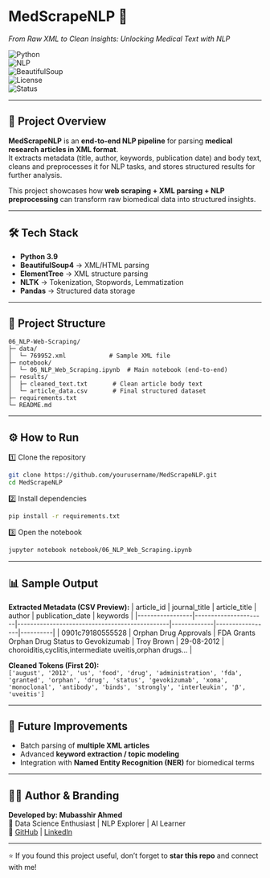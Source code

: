 # MedScrapeNLP 🧬  
*From Raw XML to Clean Insights: Unlocking Medical Text with NLP*  

![Python](https://img.shields.io/badge/Python-3.9-blue?logo=python)  
![NLP](https://img.shields.io/badge/NLP-NLTK-green?logo=natural-language-processing)  
![BeautifulSoup](https://img.shields.io/badge/WebScraping-BeautifulSoup-yellow?logo=beautifulsoup)  
![License](https://img.shields.io/badge/License-MIT-lightgrey)  
![Status](https://img.shields.io/badge/Status-Completed-brightgreen)

---

## 📌 Project Overview  
**MedScrapeNLP** is an **end-to-end NLP pipeline** for parsing **medical research articles in XML format**.  
It extracts metadata (title, author, keywords, publication date) and body text, cleans and preprocesses it for NLP tasks, and stores structured results for further analysis.  

This project showcases how **web scraping + XML parsing + NLP preprocessing** can transform raw biomedical data into structured insights.  

---

## 🛠️ Tech Stack  
- **Python 3.9**  
- **BeautifulSoup4** → XML/HTML parsing  
- **ElementTree** → XML structure parsing  
- **NLTK** → Tokenization, Stopwords, Lemmatization  
- **Pandas** → Structured data storage  

---

## 📂 Project Structure  

```
06_NLP-Web-Scraping/
├─ data/
│  └─ 769952.xml            # Sample XML file
├─ notebook/
│  └─ 06_NLP_Web_Scraping.ipynb  # Main notebook (end-to-end)
├─ results/
│  ├─ cleaned_text.txt       # Clean article body text
│  └─ article_data.csv       # Final structured dataset
├─ requirements.txt
└─ README.md
```

---

## ⚙️ How to Run  

1️⃣ Clone the repository  
```bash
git clone https://github.com/yourusername/MedScrapeNLP.git
cd MedScrapeNLP
```

2️⃣ Install dependencies  
```bash
pip install -r requirements.txt
```

3️⃣ Open the notebook  
```bash
jupyter notebook notebook/06_NLP_Web_Scraping.ipynb
```

---

## 📊 Sample Output  

**Extracted Metadata (CSV Preview):**
| article_id      | journal_title        | article_title                                 | author      | publication_date | keywords |
|-----------------|----------------------|-----------------------------------------------|-------------|-----------------|----------|
| 0901c79180555528 | Orphan Drug Approvals | FDA Grants Orphan Drug Status to Gevokizumab | Troy Brown | 29-08-2012 | choroiditis,cyclitis,intermediate uveitis,orphan drugs... |

**Cleaned Tokens (First 20):**  
`['august', '2012', 'us', 'food', 'drug', 'administration', 'fda', 'granted', 'orphan', 'drug', 'status', 'gevokizumab', 'xoma', 'monoclonal', 'antibody', 'binds', 'strongly', 'interleukin', 'β', 'uveitis']`

---

## 🚀 Future Improvements  
- Batch parsing of **multiple XML articles**  
- Advanced **keyword extraction / topic modeling**  
- Integration with **Named Entity Recognition (NER)** for biomedical terms  

---

## 👨‍💻 Author & Branding  
**Developed by: Mubasshir Ahmed**  
📌 Data Science Enthusiast | NLP Explorer | AI Learner  
🔗 [GitHub](https://github.com/mubasshirahmed-3712) | [LinkedIn](https://www.linkedin.com/in/mubasshirahmed3712/)  

---
⭐ If you found this project useful, don’t forget to **star this repo** and connect with me!  
